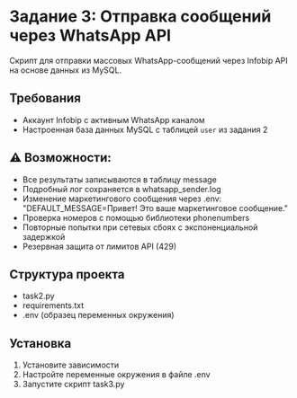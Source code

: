 # Задание 3: Отправка сообщений через WhatsApp API
Скрипт для отправки массовых WhatsApp-сообщений через Infobip API на основе данных из MySQL.

## Требования
- Аккаунт Infobip с активным WhatsApp каналом
- Настроенная база данных MySQL с таблицей `user` из задания 2

## ⚠️ Возможности:
- Все результаты записываются в таблицу message
- Подробный лог сохраняется в whatsapp_sender.log
- Изменение маркетингового сообщения через .env: "DEFAULT_MESSAGE=Привет! Это ваше маркетинговое сообщение."
- Проверка номеров с помощью библиотеки phonenumbers
- Повторные попытки при сетевых сбоях с экспоненциальной задержкой
- Резервная защита от лимитов API (429)

## Структура проекта
- task2.py 
- requirements.txt
- .env (образец переменных окружения)

## Установка
1. Установите зависимости
2. Настройте переменные окружения в файле .env
3. Запустите скрипт task3.py
